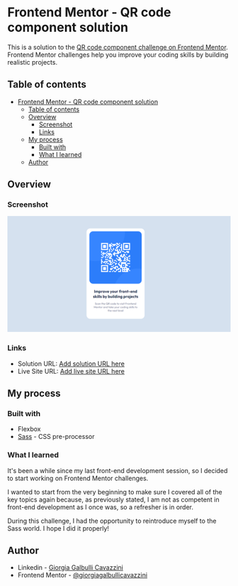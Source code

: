 # Frontend Mentor - QR code component solution

This is a solution to the [QR code component challenge on Frontend Mentor](https://www.frontendmentor.io/challenges/qr-code-component-iux_sIO_H). Frontend Mentor challenges help you improve your coding skills by building realistic projects. 

## Table of contents

- [Frontend Mentor - QR code component solution](#frontend-mentor---qr-code-component-solution)
  - [Table of contents](#table-of-contents)
  - [Overview](#overview)
    - [Screenshot](#screenshot)
    - [Links](#links)
  - [My process](#my-process)
    - [Built with](#built-with)
    - [What I learned](#what-i-learned)
  - [Author](#author)

## Overview

### Screenshot

![](images/screenshot.png)

### Links

- Solution URL: [Add solution URL here](https://your-solution-url.com)
- Live Site URL: [Add live site URL here](https://your-live-site-url.com)

## My process

### Built with

- Flexbox
- [Sass](https://sass-lang.com/) - CSS pre-processor

### What I learned

It's been a while since my last front-end development session, so I decided to start working on Frontend Mentor challenges.

I wanted to start from the very beginning to make sure I covered all of the key topics again because, as previously stated, I am not as competent in front-end development as I once was, so a refresher is in order.

During this challenge, I had the opportunity to reintroduce myself to the Sass world. I hope I did it properly!

## Author

- Linkedin - [Giorgia Galbulli Cavazzini](https://www.linkedin.com/in/giorgiagalbullicavazzini/)
- Frontend Mentor - [@giorgiagalbullicavazzini](https://www.frontendmentor.io/profile/giorgiagalbullicavazzini)